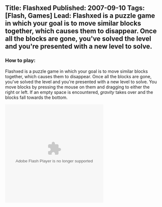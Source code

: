 Title: Flashxed
Published: 2007-09-10
Tags: [Flash, Games]
Lead: Flashxed is a puzzle game in which your goal is to move similar blocks together, which causes them to disappear. Once all the blocks are gone, you've solved the level and you're presented with a new level to solve.
---
### How to play:

Flashxed is a puzzle game in which your goal is to move similar blocks together, which causes them to disappear. Once all the blocks are gone, you've solved the level and you're presented with a new level to solve. You move blocks by pressing the mouse on them and dragging to either the right or left. If an empty space is encountered, *gravity* takes over and the blocks fall towards the bottom.

<object type="application/x-shockwave-flash" data="/assets/flash/flashxed.swf" width="320" height="320">
	<param name="movie" value="/assets/flash/flashxed.swf" />
	<param name="quality" value="high" />
	<param name="bgcolor" value="#000000" />
	<param name="menu" value="false" />
</object>
